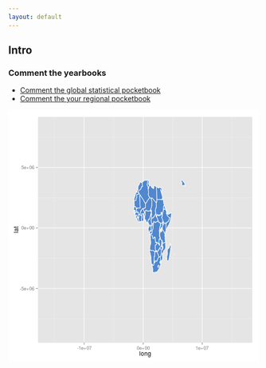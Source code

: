 ```yaml
---
layout: default
---
```


## Intro

### Comment the yearbooks

- [Comment the global statistical pocketbook](comment.html)
- [Comment the your regional pocketbook](comment_regional.html)



![plot of chunk reg_plot1](figure/reg_plot1-1.png) 
